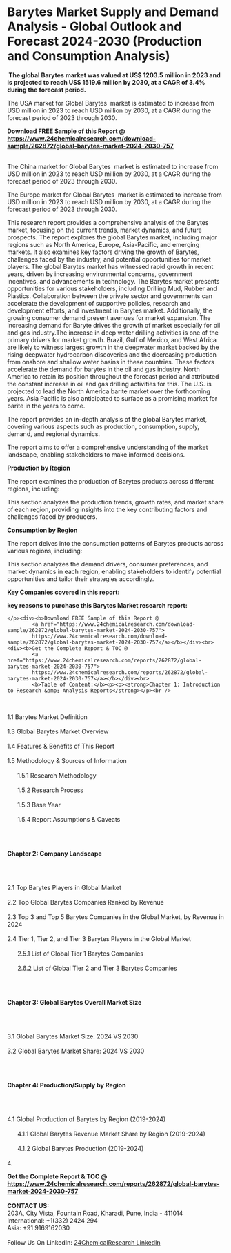 <h1>Barytes Market Supply and Demand Analysis - Global Outlook and Forecast 2024-2030 (Production and Consumption Analysis)</h1><p><strong> The global Barytes market was valued at US$ 1203.5 million in 2023 and is projected to reach US$ 1519.6 million by 2030, at a CAGR of 3.4% during the forecast period.</strong></p><p>
</p><p>The USA market for Global Barytes  market is estimated to increase from USD million in 2023 to reach USD million by 2030, at a CAGR during the forecast period of 2023 through 2030.</p><div><b>Download FREE Sample of this Report @ 
            <a href="https://www.24chemicalresearch.com/download-sample/262872/global-barytes-market-2024-2030-757">
            https://www.24chemicalresearch.com/download-sample/262872/global-barytes-market-2024-2030-757</a></b></div><br><p>
</p><p>The China market for Global Barytes  market is estimated to increase from USD million in 2023 to reach USD million by 2030, at a CAGR during the forecast period of 2023 through 2030.</p><p>
</p><p>The Europe market for Global Barytes  market is estimated to increase from USD million in 2023 to reach USD million by 2030, at a CAGR during the forecast period of 2023 through 2030.</p><p>
</p><p>This research report provides a comprehensive analysis of the Barytes market, focusing on the current trends, market dynamics, and future prospects. The report explores the global Barytes market, including major regions such as North America, Europe, Asia-Pacific, and emerging markets. It also examines key factors driving the growth of Barytes, challenges faced by the industry, and potential opportunities for market players. The global Barytes market has witnessed rapid growth in recent years, driven by increasing environmental concerns, government incentives, and advancements in technology. The Barytes market presents opportunities for various stakeholders, including Drilling Mud, Rubber and Plastics. Collaboration between the private sector and governments can accelerate the development of supportive policies, research and development efforts, and investment in Barytes market. Additionally, the growing consumer demand present avenues for market expansion. The increasing demand for Baryte drives the growth of market especially for oil and gas industry.The increase in deep water drilling activities is one of the primary drivers for market growth. Brazil, Gulf of Mexico, and West Africa are likely to witness largest growth in the deepwater market backed by the rising deepwater hydrocarbon discoveries and the decreasing production from onshore and shallow water basins in these countries. These factors accelerate the demand for barytes in the oil and gas industry. North America to retain its position throughout the forecast period and attributed the constant increase in oil and gas drilling activities for this. The U.S. is projected to lead the North America barite market over the forthcoming years. Asia Pacific is also anticipated to surface as a promising market for barite in the years to come.</p><p>
</p><p>The report provides an in-depth analysis of the global Barytes market, covering various aspects such as production, consumption, supply, demand, and regional dynamics.</p><p>
</p><p>The report aims to offer a comprehensive understanding of the market landscape, enabling stakeholders to make informed decisions.</p><p>
</p><p><strong>Production by Region</strong></p><p>
</p><p>The report examines the production of Barytes products across different regions, including:</p><p>
</p><p>
</p><p>This section analyzes the production trends, growth rates, and market share of each region, providing insights into the key contributing factors and challenges faced by producers.</p><p>
</p><p><strong>Consumption by Region</strong></p><p>
</p><p>The report delves into the consumption patterns of Barytes products across various regions, including:</p><p>
</p><p>
</p><p>This section analyzes the demand drivers, consumer preferences, and market dynamics in each region, enabling stakeholders to identify potential opportunities and tailor their strategies accordingly.</p><p>
<strong>Key Companies covered in this report:</strong></p><p>
</p><p>
</p><p><strong>key reasons to purchase this Barytes Market research report:</strong></p><p>

	</p><div><b>Download FREE Sample of this Report @ 
            <a href="https://www.24chemicalresearch.com/download-sample/262872/global-barytes-market-2024-2030-757">
            https://www.24chemicalresearch.com/download-sample/262872/global-barytes-market-2024-2030-757</a></b></div><br><div><b>Get the Complete Report & TOC @ 
            <a href="https://www.24chemicalresearch.com/reports/262872/global-barytes-market-2024-2030-757">
            https://www.24chemicalresearch.com/reports/262872/global-barytes-market-2024-2030-757</a></b></div><br>
            <b>Table of Content:</b><p><p><strong>Chapter 1: Introduction to Research &amp; Analysis Reports</strong></p><br />
<br />
<p>1.1 Barytes Market Definition<br /><br />
1.3 Global Barytes Market Overview<br /><br />
1.4 Features &amp; Benefits of This Report<br /><br />
1.5 Methodology &amp; Sources of Information<br /><br />
&nbsp;&nbsp;&nbsp;&nbsp;&nbsp; 1.5.1 Research Methodology<br /><br />
&nbsp;&nbsp;&nbsp;&nbsp;&nbsp; 1.5.2 Research Process<br /><br />
&nbsp;&nbsp;&nbsp;&nbsp;&nbsp; 1.5.3 Base Year<br /><br />
&nbsp;&nbsp;&nbsp;&nbsp;&nbsp; 1.5.4 Report Assumptions &amp; Caveats</p><br />
<br />
<p><strong>Chapter 2: Company Landscape</strong></p><br />
<br />
<p>2.1 Top Barytes Players in Global Market<br /><br />
2.2 Top Global Barytes Companies Ranked by Revenue<br /><br />
2.3 Top 3 and Top 5 Barytes Companies in the Global Market, by Revenue in 2024<br /><br />
2.4 Tier 1, Tier 2, and Tier 3 Barytes Players in the Global Market<br /><br />
&nbsp;&nbsp;&nbsp;&nbsp;&nbsp; 2.5.1 List of Global Tier 1 Barytes Companies<br /><br />
&nbsp;&nbsp;&nbsp;&nbsp;&nbsp; 2.6.2 List of Global Tier 2 and Tier 3 Barytes Companies</p><br />
<br />
<p><strong>Chapter 3: Global Barytes Overall Market Size</strong></p><br />
<br />
<p>3.1 Global Barytes Market Size: 2024 VS 2030<br /><br />
3.2 Global Barytes Market Share: 2024 VS 2030</p><br />
<br />
<p><strong>Chapter 4: Production/Supply by Region</strong></p><br />
<br />
<p>4.1 Global Production of Barytes by Region (2019-2024)<br /><br />
&nbsp;&nbsp;&nbsp;&nbsp;&nbsp; 4.1.1 Global Barytes Revenue Market Share by Region (2019-2024)<br /><br />
&nbsp;&nbsp;&nbsp;&nbsp;&nbsp; 4.1.2 Global Barytes Production (2019-2024)<br /><br />
4.</p><div><b>Get the Complete Report & TOC @ 
            <a href="https://www.24chemicalresearch.com/reports/262872/global-barytes-market-2024-2030-757">
            https://www.24chemicalresearch.com/reports/262872/global-barytes-market-2024-2030-757</a></b></div><br><b>CONTACT US:</b><br>
            203A, City Vista, Fountain Road, Kharadi, Pune, India - 411014<br>
            International: +1(332) 2424 294<br>
            Asia: +91 9169162030 <br><br>
            Follow Us On LinkedIn: <a href="https://www.linkedin.com/company/24chemicalresearch/">24ChemicalResearch LinkedIn</a>